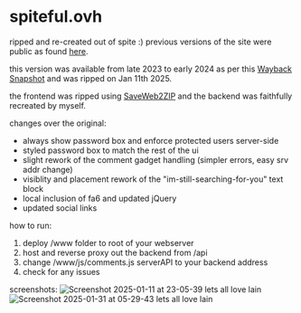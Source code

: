 # spiteful.ovh

ripped and re-created out of spite :) previous versions of the site were public as found [here](https://github.com/zfi2/zfi2.github.io/commit/f1f1147a083bebd8b977deb68b80877b98ce5928). 

this version was available from late 2023 to early 2024 as per this [Wayback Snapshot](http://web.archive.org/web/20241230120157/https://lain.ovh/) and was ripped on Jan 11th 2025. 

the frontend was ripped using [SaveWeb2ZIP](https://saveweb2zip.com/) and the backend was faithfully recreated by myself.

changes over the original:
* always show password box and enforce protected users server-side
* styled password box to match the rest of the ui
* slight rework of the comment gadget handling (simpler errors, easy srv addr change)
* visiblity and placement rework of the "im-still-searching-for-you" text block
* local inclusion of fa6 and updated jQuery
* updated social links

how to run:
1. deploy /www folder to root of your webserver
2. host and reverse proxy out the backend from /api
3. change /www/js/comments.js serverAPI to your backend address
4. check for any issues

screenshots:
![Screenshot 2025-01-11 at 23-05-39 lets all love lain](https://github.com/user-attachments/assets/b8da9c45-ea09-4860-8a1d-37cfeb8f7cbb)
![Screenshot 2025-01-31 at 05-29-43 lets all love lain](https://github.com/user-attachments/assets/811841b2-1006-4b00-85bb-10f483c8fd61)
